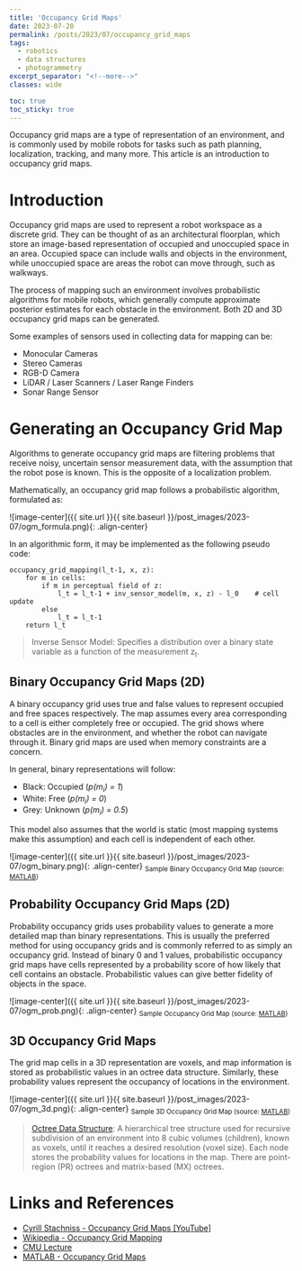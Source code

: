 ```yaml
---
title: 'Occupancy Grid Maps'
date: 2023-07-20
permalink: /posts/2023/07/occupancy_grid_maps
tags:
  - robotics
  - data structures
  - photogrammetry
excerpt_separator: "<!--more-->"
classes: wide

toc: true
toc_sticky: true
---
```


Occupancy grid maps are a type of representation of an environment, and is commonly used by mobile robots for tasks such as path planning, localization, tracking, and many more. This article is an introduction to occupancy grid maps.<!--more-->


# Introduction


Occupancy grid maps are used to represent a robot workspace as a discrete grid. They can be thought of as an architectural floorplan, which store an image-based representation of occupied and unoccupied space in an area. Occupied space can include walls and objects in the environment, while unoccupied space are areas the robot can move through, such as walkways.

The process of mapping such an environment involves probabilistic algorithms for mobile robots, which generally compute approximate posterior estimates for each obstacle in the environment. Both 2D and 3D occupancy grid maps can be generated.

Some examples of sensors used in collecting data for mapping can be:
- Monocular Cameras
- Stereo Cameras
- RGB-D Camera
- LiDAR / Laser Scanners / Laser Range Finders
- Sonar Range Sensor


# Generating an Occupancy Grid Map


Algorithms to generate occupancy grid maps are filtering problems that receive noisy, uncertain sensor measurement data, with the assumption that the robot pose is known. This is the opposite of a localization problem. 

Mathematically, an occupancy grid map follows a probabilistic algorithm, formulated as:

![image-center]({{ site.url }}{{ site.baseurl }}/post_images/2023-07/ogm_formula.png){: .align-center}

In an algorithmic form, it may be implemented as the following pseudo code:

```
occupancy_grid_mapping(l_t-1, x, z):
    for m in cells:
        if m in perceptual field of z:
            l_t = l_t-1 + inv_sensor_model(m, x, z) - l_0    # cell update
        else
            l_t = l_t-1 
    return l_t
```

> Inverse Sensor Model: Specifies a distribution over a binary state variable as a function of the measurement z<sub>t</sub>.

## Binary Occupancy Grid Maps (2D)


A binary occupancy grid uses true and false values to represent occupied and free spaces respectively. The map assumes every area corresponding to a cell is either completely free or occupied. The grid shows where obstacles are in the environment, and whether the robot can navigate through it. Binary grid maps are used when memory constraints are a concern. 

In general, binary representations will follow:
- Black: Occupied (*p(m<sub>i</sub>) = 1*) 
- White: Free (*p(m<sub>i</sub>) = 0*)
- Grey: Unknown (*p(m<sub>i</sub>) = 0.5*)

This model also assumes that the world is static (most mapping systems make this assumption) and each cell is independent of each other.

![image-center]({{ site.url }}{{ site.baseurl }}/post_images/2023-07/ogm_binary.png){: .align-center}
<sub>Sample Binary Occupancy Grid Map (source: [MATLAB](https://www.mathworks.com/help/robotics/ref/binaryoccupancymap.html))</sub>


## Probability Occupancy Grid Maps (2D)


Probability occupancy grids uses probability values to generate a more detailed map than binary representations. This is usually the preferred method for using occupancy grids and is commonly referred to as simply an occupancy grid. Instead of binary 0 and 1 values, probabilistic occupancy grid maps have cells represented by a probability score of how likely that cell contains an obstacle. Probabilistic values can give better fidelity of objects in the space.

![image-center]({{ site.url }}{{ site.baseurl }}/post_images/2023-07/ogm_prob.png){: .align-center}
<sub>Sample Occupancy Grid Map (source: [MATLAB](https://www.mathworks.com/help/nav/ref/occupancymap.html))</sub>


## 3D Occupancy Grid Maps


The grid map cells in a 3D representation are voxels, and map information is stored as probabilistic values in an octree data structure. Similarly, these probability values represent the occupancy of locations in the environment. 

![image-center]({{ site.url }}{{ site.baseurl }}/post_images/2023-07/ogm_3d.png){: .align-center}
<sub>Sample 3D Occupancy Grid Map (source: [MATLAB](https://www.mathworks.com/help/nav/ref/occupancymap3d.html))</sub>

> [Octree Data Structure](https://en.wikipedia.org/wiki/Octree): A hierarchical tree structure used for recursive subdivision of an environment into 8 cubic volumes (children), known as voxels, until it reaches a desired resolution (voxel size). Each node stores the probability values for locations in the map.  There are point-region (PR) octrees and matrix-based (MX) octrees.


# Links and References

- [Cyrill Stachniss - Occupancy Grid Maps [YouTube]](https://www.youtube.com/watch?v=v-Rm9TUG9LA)
- [Wikipedia - Occupancy Grid Mapping](https://en.wikipedia.org/wiki/Occupancy_grid_mapping)
- [CMU Lecture](https://www.cs.cmu.edu/~16831-f14/notes/F14/16831_lecture06_agiri_dmcconac_kumarsha_nbhakta.pdf)
- [MATLAB - Occupancy Grid Maps](https://www.mathworks.com/help/robotics/ug/occupancy-grids.html)